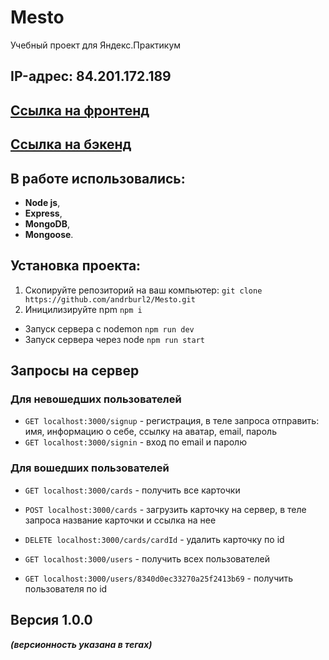 # Mesto
Учебный проект для Яндекс.Практикум

## IP-адрес: 84.201.172.189
## [Ссылка на фронтенд](https://mymesto.tk)
## [Ссылка на бэкенд](http://api.mymesto.tk)

## В работе использовались:
- **Node js**,
- **Express**,
- **MongoDB**,
- **Mongoose**.

## Установка проекта:
1. Скопируйте репозиторий на ваш компьютер:
`git clone https://github.com/andrburl2/Mesto.git`
2. Иницилизируйте npm `npm i`
* Запуск сервера c nodemon
`npm run dev`
* Запуск сервера через node
`npm run start`

## Запросы на сервер
  ### Для невошедших пользователей
  - `GET localhost:3000/signup` - регистрация, в теле запроса отправить:
      имя,
      информацию о себе,
      ссылку на аватар,
      email,
      пароль
  - `GET localhost:3000/signin` - вход по email и паролю

  ### Для вошедших пользователей
  - `GET localhost:3000/cards` - получить все карточки
  - `POST localhost:3000/cards` - загрузить карточку на сервер, в теле запроса название карточки и ссылка на нее
  - `DELETE localhost:3000/cards/cardId` - удалить карточку по id

  - `GET localhost:3000/users` - получить всех пользователей
  - `GET localhost:3000/users/8340d0ec33270a25f2413b69` - получить пользователя по id

## Версия 1.0.0
  ***(версионность указана в тегах)***
